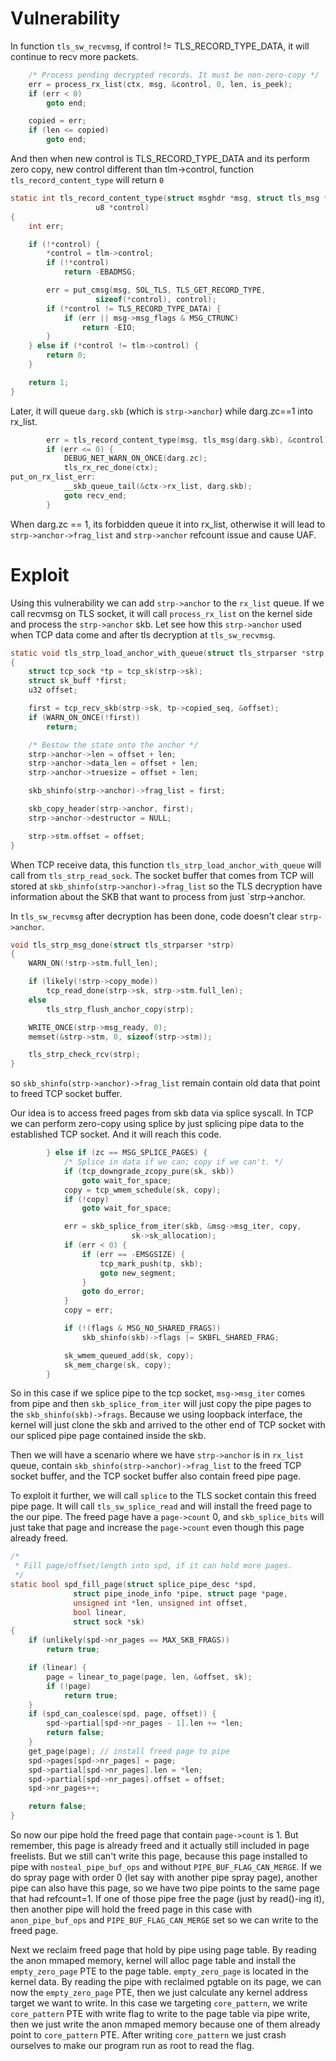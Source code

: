 # Vulnerability

In function `tls_sw_recvmsg`, if control != TLS_RECORD_TYPE_DATA, it will continue to recv more packets.
```C
	/* Process pending decrypted records. It must be non-zero-copy */
	err = process_rx_list(ctx, msg, &control, 0, len, is_peek);
	if (err < 0)
		goto end;

	copied = err;
	if (len <= copied)
		goto end;
```

And then when new control is TLS_RECORD_TYPE_DATA and its perform zero copy, new control different than tlm->control, function `tls_record_content_type` will return `0`

```C
static int tls_record_content_type(struct msghdr *msg, struct tls_msg *tlm,
				   u8 *control)
{
	int err;

	if (!*control) {
		*control = tlm->control;
		if (!*control)
			return -EBADMSG;

		err = put_cmsg(msg, SOL_TLS, TLS_GET_RECORD_TYPE,
			       sizeof(*control), control);
		if (*control != TLS_RECORD_TYPE_DATA) {
			if (err || msg->msg_flags & MSG_CTRUNC)
				return -EIO;
		}
	} else if (*control != tlm->control) {
		return 0;
	}

	return 1;
}

```
Later, it will queue `darg.skb` (which is `strp->anchor`) while darg.zc==1 into rx_list.
```C
		err = tls_record_content_type(msg, tls_msg(darg.skb), &control);
		if (err <= 0) {
			DEBUG_NET_WARN_ON_ONCE(darg.zc);
			tls_rx_rec_done(ctx);
put_on_rx_list_err:
			__skb_queue_tail(&ctx->rx_list, darg.skb);
			goto recv_end;
		}
```

When darg.zc == 1, its forbidden queue it into rx_list, otherwise it will lead to `strp->anchor->frag_list` and `strp->anchor` refcount issue and cause UAF.

# Exploit

Using this vulnerability we can add `strp->anchor` to the `rx_list` queue. If we call recvmsg on TLS socket, it will call `process_rx_list` on the kernel side and process the `strp->anchor` skb. Let see how this `strp->anchor` used when TCP data come and after tls decryption at `tls_sw_recvmsg`.

```c
static void tls_strp_load_anchor_with_queue(struct tls_strparser *strp, int len)
{
	struct tcp_sock *tp = tcp_sk(strp->sk);
	struct sk_buff *first;
	u32 offset;

	first = tcp_recv_skb(strp->sk, tp->copied_seq, &offset);
	if (WARN_ON_ONCE(!first))
		return;

	/* Bestow the state onto the anchor */
	strp->anchor->len = offset + len;
	strp->anchor->data_len = offset + len;
	strp->anchor->truesize = offset + len;

	skb_shinfo(strp->anchor)->frag_list = first;

	skb_copy_header(strp->anchor, first);
	strp->anchor->destructor = NULL;

	strp->stm.offset = offset;
}
```

When TCP receive data, this function `tls_strp_load_anchor_with_queue` will call from `tls_strp_read_sock`. The socket buffer that comes from TCP will stored at `skb_shinfo(strp->anchor)->frag_list` so the TLS decryption have information about the SKB that want to process from just `strp->anchor.

In `tls_sw_recvmsg` after decryption has been done, code doesn't clear `strp->anchor`.
```c
void tls_strp_msg_done(struct tls_strparser *strp)
{
	WARN_ON(!strp->stm.full_len);

	if (likely(!strp->copy_mode))
		tcp_read_done(strp->sk, strp->stm.full_len);
	else
		tls_strp_flush_anchor_copy(strp);

	WRITE_ONCE(strp->msg_ready, 0);
	memset(&strp->stm, 0, sizeof(strp->stm));

	tls_strp_check_rcv(strp);
}
```
so `skb_shinfo(strp->anchor)->frag_list` remain contain old data that point to freed TCP socket buffer.

Our idea is to access freed pages from skb data via splice syscall. In TCP we can perform zero-copy using splice by just splicing pipe data to the established TCP socket. And it will reach this code.
```c
		} else if (zc == MSG_SPLICE_PAGES) {
			/* Splice in data if we can; copy if we can't. */
			if (tcp_downgrade_zcopy_pure(sk, skb))
				goto wait_for_space;
			copy = tcp_wmem_schedule(sk, copy);
			if (!copy)
				goto wait_for_space;

			err = skb_splice_from_iter(skb, &msg->msg_iter, copy,
						   sk->sk_allocation);
			if (err < 0) {
				if (err == -EMSGSIZE) {
					tcp_mark_push(tp, skb);
					goto new_segment;
				}
				goto do_error;
			}
			copy = err;

			if (!(flags & MSG_NO_SHARED_FRAGS))
				skb_shinfo(skb)->flags |= SKBFL_SHARED_FRAG;

			sk_wmem_queued_add(sk, copy);
			sk_mem_charge(sk, copy);
		}
```
So in this case if we splice pipe to the tcp socket, `msg->msg_iter` comes from pipe and then `skb_splice_from_iter` will just copy the pipe pages to the `skb_shinfo(skb)->frags`. Because we using loopback interface, the kernel will just clone the skb and arrived to the other end of TCP socket with our spliced pipe page contained inside the skb.

Then we will have a scenario where we have `strp->anchor` is in `rx_list` queue, contain `skb_shinfo(strp->anchor)->frag_list` to the freed TCP socket buffer, and the TCP socket buffer also contain freed pipe page.

To exploit it further, we will call `splice` to the TLS socket contain this freed pipe page. It will call `tls_sw_splice_read` and will install the freed page to the our pipe. The freed page have a `page->count` 0, and `skb_splice_bits` will just take that page and increase the `page->count` even though this page already freed.
```c
/*
 * Fill page/offset/length into spd, if it can hold more pages.
 */
static bool spd_fill_page(struct splice_pipe_desc *spd,
			  struct pipe_inode_info *pipe, struct page *page,
			  unsigned int *len, unsigned int offset,
			  bool linear,
			  struct sock *sk)
{
	if (unlikely(spd->nr_pages == MAX_SKB_FRAGS))
		return true;

	if (linear) {
		page = linear_to_page(page, len, &offset, sk);
		if (!page)
			return true;
	}
	if (spd_can_coalesce(spd, page, offset)) {
		spd->partial[spd->nr_pages - 1].len += *len;
		return false;
	}
	get_page(page); // install freed page to pipe
	spd->pages[spd->nr_pages] = page;
	spd->partial[spd->nr_pages].len = *len;
	spd->partial[spd->nr_pages].offset = offset;
	spd->nr_pages++;

	return false;
}
```

So now our pipe hold the freed page that contain `page->count` is 1. But remember, this page is already freed and it actually still included in page freelists. But we still can't write this page, because this page installed to pipe with `nosteal_pipe_buf_ops` and without `PIPE_BUF_FLAG_CAN_MERGE`.
If we do spray page with order 0 (let say with another pipe spray page), another pipe can also have this page, so we have two pipe points to the same page that had refcount=1. If one of those pipe free the page (just by read()-ing it), then another pipe will hold the freed page in this case with `anon_pipe_buf_ops` and `PIPE_BUF_FLAG_CAN_MERGE` set so we can write to the freed page.

Next we reclaim freed page that hold by pipe using page table. By reading the anon mmaped memory, kernel will alloc page table and install the `empty_zero_page` PTE to the page table. `empty_zero_page` is located in the kernel data. By reading the pipe with reclaimed pgtable on its page, we can now the `empty_zero_page` PTE, then we just calculate any kernel address target we want to write. In this case we targeting `core_pattern`, we write `core_pattern` PTE with write flag to write to the page table via pipe write, then we just write the anon mmaped memory because one of them already point to `core_pattern` PTE. After writing `core_pattern` we just crash ourselves to make our program run as root to read the flag.

